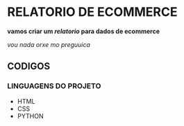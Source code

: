 # RELATORIO DE ECOMMERCE

**vamos criar um *relatorio* para dados de ecommerce**

*vou nada orxe mo preguuica*

## CODIGOS

### LINGUAGENS DO PROJETO

* HTML
* CSS
* PYTHON